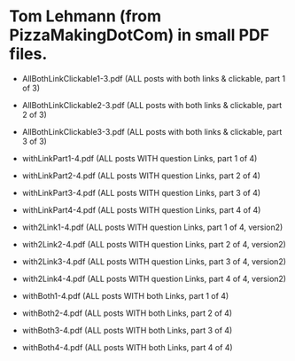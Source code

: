 # Tom Lehmann (from PizzaMakingDotCom) in small PDF files.

- AllBothLinkClickable1-3.pdf (ALL posts with both links & clickable, part 1 of 3)
- AllBothLinkClickable2-3.pdf (ALL posts with both links & clickable, part 2 of 3)
- AllBothLinkClickable3-3.pdf (ALL posts with both links & clickable, part 3 of 3)

- withLinkPart1-4.pdf (ALL posts WITH question Links, part 1 of 4)
- withLinkPart2-4.pdf (ALL posts WITH question Links, part 2 of 4)
- withLinkPart3-4.pdf (ALL posts WITH question Links, part 3 of 4)
- withLinkPart4-4.pdf (ALL posts WITH question Links, part 4 of 4)

- with2Link1-4.pdf (ALL posts WITH question Links, part 1 of 4, version2)
- with2Link2-4.pdf (ALL posts WITH question Links, part 2 of 4, version2)
- with2Link3-4.pdf (ALL posts WITH question Links, part 3 of 4, version2)
- with2Link4-4.pdf (ALL posts WITH question Links, part 4 of 4, version2)

- withBoth1-4.pdf (ALL posts WITH both Links, part 1 of 4)
- withBoth2-4.pdf (ALL posts WITH both Links, part 2 of 4)
- withBoth3-4.pdf (ALL posts WITH both Links, part 3 of 4)
- withBoth4-4.pdf (ALL posts WITH both Links, part 4 of 4)
